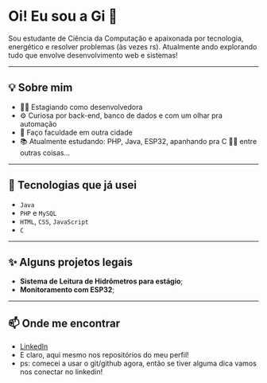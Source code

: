 # Oi! Eu sou a Gi 👋

Sou estudante de Ciência da Computação e apaixonada por tecnologia, energético e resolver problemas (às vezes rs). Atualmente ando explorando tudo que envolve desenvolvimento web e sistemas!

---

## 💡 Sobre mim

- 👩‍💻 Estagiando como desenvolvedora
- ⚙️ Curiosa por back-end, banco de dados e com um olhar pra automação
- 🚐 Faço faculdade em outra cidade 
- 📚 Atualmente estudando: PHP, Java, ESP32, apanhando pra C 😵‍💫 entre outras coisas...

---

## 🔧 Tecnologias que já usei

- `Java` 
- `PHP` e `MySQL`
- `HTML`, `CSS`, `JavaScript`
- `C`

---

## ✨ Alguns projetos legais

- **Sistema de Leitura de Hidrômetros para estágio**;
- **Monitoramento com ESP32**;

---

## 📫 Onde me encontrar

- [LinkedIn]([www.linkedin.com/in/giovana-gonzaga-dos-santos-124b722a8](https://www.linkedin.com/in/giovana-gonzaga-dos-santos-124b722a8?utm_source=share&utm_campaign=share_via&utm_content=profile&utm_medium=ios_app)) 
- E claro, aqui mesmo nos repositórios do meu perfil!
- ps: comecei a usar o git/github agora, então se tiver alguma dica vamos nos conectar no linkedin!


